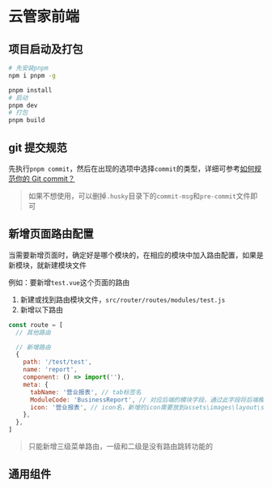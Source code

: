 # 云管家前端

## 项目启动及打包

```bash
# 先安装pnpm
npm i pnpm -g

pnpm install
# 启动
pnpm dev
# 打包
pnpm build
```

## git 提交规范

先执行`pnpm commit`，然后在出现的选项中选择`commit`的类型，详细可参考[如何规范你的 Git commit？](https://zhuanlan.zhihu.com/p/182553920)

> 如果不想使用，可以删掉`.husky`目录下的`commit-msg`和`pre-commit`文件即可

## 新增页面路由配置

当需要新增页面时，确定好是哪个模块的，在相应的模块中加入路由配置，如果是新模块，就新建模块文件

例如：要新增`test.vue`这个页面的路由

1. 新建或找到路由模块文件，`src/router/routes/modules/test.js`
2. 新增以下路由

```js
const route = [
  // 其他路由

  // 新增路由
  {
    path: '/test/test',
    name: 'report',
    component: () => import(''),
    meta: {
      tabName: '营业报表', // tab标签名
      ModuleCode: 'BusinessReport', // 对应后端的模块字段，通过此字段将后端模块与路由关联起来，实现页面权限控制
      icon: '营业报表', // icon名，新增的icon需要放到assets\images\layout\sidebar\three-menu
    },
  },
]
```

> 只能新增三级菜单路由，一级和二级是没有路由跳转功能的

## 通用组件

### 
